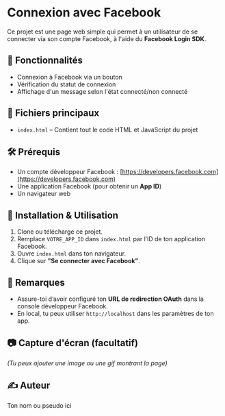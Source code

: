 # Connexion avec Facebook

Ce projet est une page web simple qui permet à un utilisateur de se connecter via son compte Facebook, à l'aide du **Facebook Login SDK**.

## 🔧 Fonctionnalités

- Connexion à Facebook via un bouton
- Vérification du statut de connexion
- Affichage d'un message selon l'état connecté/non connecté

## 📁 Fichiers principaux

- `index.html` – Contient tout le code HTML et JavaScript du projet

## 🛠️ Prérequis

- Un compte développeur Facebook : [https://developers.facebook.com](https://developers.facebook.com)
- Une application Facebook (pour obtenir un **App ID**)
- Un navigateur web

## 🚀 Installation & Utilisation

1. Clone ou télécharge ce projet.
2. Remplace `VOTRE_APP_ID` dans `index.html` par l’ID de ton application Facebook.
3. Ouvre `index.html` dans ton navigateur.
4. Clique sur **"Se connecter avec Facebook"**.

## 🔐 Remarques

- Assure-toi d’avoir configuré ton **URL de redirection OAuth** dans la console développeur Facebook.
- En local, tu peux utiliser `http://localhost` dans les paramètres de ton app.

## 📷 Capture d'écran (facultatif)

*(Tu peux ajouter une image ou une gif montrant la page)*

## ✍️ Auteur

Ton nom ou pseudo ici
